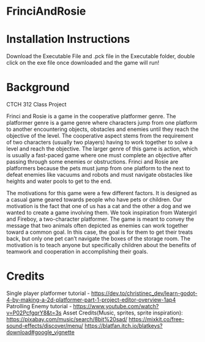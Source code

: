 # FrinciAndRosie

# Installation Instructions
Download the Executable File and .pck file in the Executable folder, double click on the exe file once downloaded and the game will run!

# Background
CTCH 312 Class Project

Frinci and Rosie is a game in the cooperative platformer genre. The platformer genre is a game genre where characters jump from one platform to another encountering objects, obstacles and enemies until they reach the objective of the level. The cooperative aspect stems from the requirement of two characters (usually two players) having to work together to solve a level and reach the objective. The larger genre of this game is action, which is usually a fast-paced game where one must complete an objective after passing through some enemies or obstructions. Frinci and Rosie are platformers because the pets must jump from one platform to the next to defeat enemies like vacuums and robots and must navigate obstacles like heights and water pools to get to the end.

The motivations for this game were a few different factors. It is designed as a casual game geared towards people who have pets or children. Our motivation is the fact that one of us has a cat and the other a dog and we wanted to create a game involving them. We took inspiration from Watergirl and Fireboy, a two-character platformer. The game is meant to convey the message that two animals often depicted as enemies can work together toward a common goal. In this case, the goal is for them to get their treats back, but only one pet can’t navigate the boxes of the storage room. The motivation is to teach anyone but specifically children about the benefits of teamwork and cooperation in accomplishing their goals. 

# Credits
Single player platformer tutorial - https://dev.to/christinec_dev/learn-godot-4-by-making-a-2d-platformer-part-1-project-editor-overview-1ap4 
Patrolling Enemy tutorial - https://www.youtube.com/watch?v=P02PcfgqrY8&t=3s
Asset Credits(Music, sprites, sprite inspiration):
https://pixabay.com/music/search/8bit%20sad/
https://mixkit.co/free-sound-effects/discover/menu/
https://blatfan.itch.io/blatkeys?download#google_vignette
